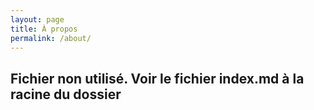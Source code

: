 ```yaml
---
layout: page
title: À propos
permalink: /about/
---
```


## Fichier non utilisé. Voir le fichier index.md à la racine du dossier
